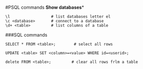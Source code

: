 #PSQL commands
**Show databases***
```
\l                  # list databases letter el
\c <database>       # connect to a database
\d+ <table>         # list columns of a table
```

###SQL commands
```
SELECT * FROM <table>;        # select all rows

UPDATE <table> SET <column>=<value> WHERE id=<userid>;

delete FROM <table>;         # clear all rows frlm a table
```

